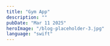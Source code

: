 ```yaml
---
title: "Gym App"
description: ""
pubDate: "Mar 11 2025"
heroImage: "/blog-placeholder-3.jpg"
language: "swift"
---
```

